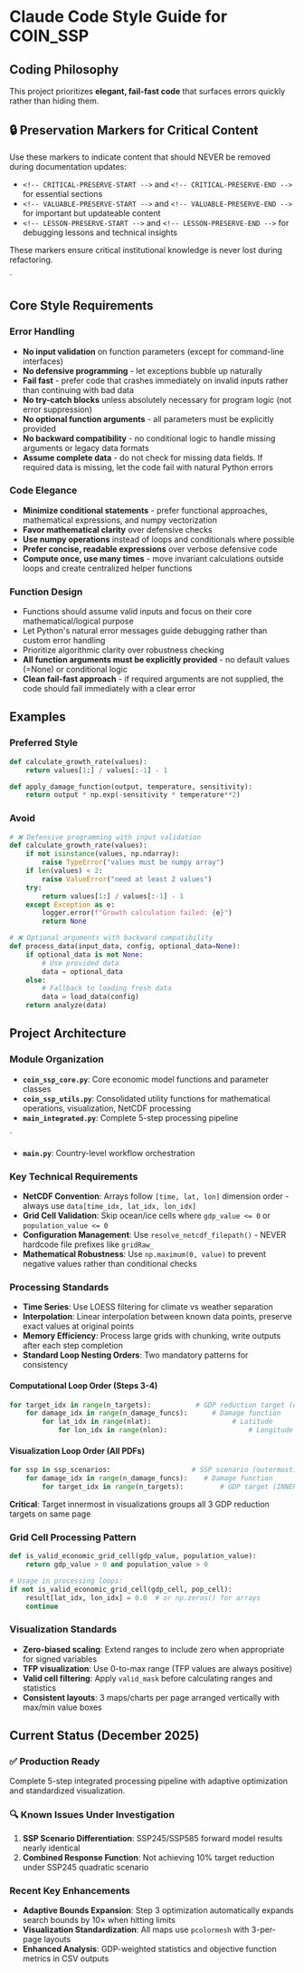 # Claude Code Style Guide for COIN_SSP

## Coding Philosophy
This project prioritizes **elegant, fail-fast code** that surfaces errors quickly rather than hiding them.

## 🔒 Preservation Markers for Critical Content
Use these markers to indicate content that should NEVER be removed during documentation updates:

- `<!-- CRITICAL-PRESERVE-START -->` and `<!-- CRITICAL-PRESERVE-END -->` for essential sections
- `<!-- VALUABLE-PRESERVE-START -->` and `<!-- VALUABLE-PRESERVE-END -->` for important but updateable content
- `<!-- LESSON-PRESERVE-START -->` and `<!-- LESSON-PRESERVE-END -->` for debugging lessons and technical insights

These markers ensure critical institutional knowledge is never lost during refactoring.


<!-- CRITICAL-PRESERVE-START -->`
## Core Style Requirements

### Error Handling
- **No input validation** on function parameters (except for command-line interfaces)
- **No defensive programming** - let exceptions bubble up naturally
- **Fail fast** - prefer code that crashes immediately on invalid inputs rather than continuing with bad data
- **No try-catch blocks** unless absolutely necessary for program logic (not error suppression)
- **No optional function arguments** - all parameters must be explicitly provided
- **No backward compatibility** - no conditional logic to handle missing arguments or legacy data formats
- **Assume complete data** - do not check for missing data fields. If required data is missing, let the code fail with natural Python errors

### Code Elegance
- **Minimize conditional statements** - prefer functional approaches, mathematical expressions, and numpy vectorization
- **Favor mathematical clarity** over defensive checks
- **Use numpy operations** instead of loops and conditionals where possible
- **Prefer concise, readable expressions** over verbose defensive code
- **Compute once, use many times** - move invariant calculations outside loops and create centralized helper functions

### Function Design
- Functions should assume valid inputs and focus on their core mathematical/logical purpose
- Let Python's natural error messages guide debugging rather than custom error handling
- Prioritize algorithmic clarity over robustness checking
- **All function arguments must be explicitly provided** - no default values (=None) or conditional logic
- **Clean fail-fast approach** - if required arguments are not supplied, the code should fail immediately with a clear error

## Examples

### Preferred Style
```python
def calculate_growth_rate(values):
    return values[1:] / values[:-1] - 1

def apply_damage_function(output, temperature, sensitivity):
    return output * np.exp(-sensitivity * temperature**2)
```

### Avoid
```python
# ❌ Defensive programming with input validation
def calculate_growth_rate(values):
    if not isinstance(values, np.ndarray):
        raise TypeError("values must be numpy array")
    if len(values) < 2:
        raise ValueError("need at least 2 values")
    try:
        return values[1:] / values[:-1] - 1
    except Exception as e:
        logger.error(f"Growth calculation failed: {e}")
        return None

# ❌ Optional arguments with backward compatibility
def process_data(input_data, config, optional_data=None):
    if optional_data is not None:
        # Use provided data
        data = optional_data
    else:
        # Fallback to loading fresh data
        data = load_data(config)
    return analyze(data)
```

## Project Architecture

### Module Organization
- **`coin_ssp_core.py`**: Core economic model functions and parameter classes
- **`coin_ssp_utils.py`**: Consolidated utility functions for mathematical operations, visualization, NetCDF processing
- **`main_integrated.py`**: Complete 5-step processing pipeline

<!-- CRITICAL-PRESERVE-END -->`
- **`main.py`**: Country-level workflow orchestration

### Key Technical Requirements
- **NetCDF Convention**: Arrays follow `[time, lat, lon]` dimension order - always use `data[time_idx, lat_idx, lon_idx]`
- **Grid Cell Validation**: Skip ocean/ice cells where `gdp_value <= 0` or `population_value <= 0`
- **Configuration Management**: Use `resolve_netcdf_filepath()` - NEVER hardcode file prefixes like `gridRaw_`
- **Mathematical Robustness**: Use `np.maximum(0, value)` to prevent negative values rather than conditional checks

### Processing Standards
- **Time Series**: Use LOESS filtering for climate vs weather separation
- **Interpolation**: Linear interpolation between known data points, preserve exact values at original points
- **Memory Efficiency**: Process large grids with chunking, write outputs after each step completion
- **Standard Loop Nesting Orders**: Two mandatory patterns for consistency

#### Computational Loop Order (Steps 3-4)
```python
for target_idx in range(n_targets):           # GDP reduction target (outermost)
    for damage_idx in range(n_damage_funcs):      # Damage function
        for lat_idx in range(nlat):                    # Latitude
            for lon_idx in range(nlon):                    # Longitude
```

#### Visualization Loop Order (All PDFs)
```python
for ssp in ssp_scenarios:                    # SSP scenario (outermost)
    for damage_idx in range(n_damage_funcs):    # Damage function
        for target_idx in range(n_targets):         # GDP target (INNERMOST)
```
**Critical**: Target innermost in visualizations groups all 3 GDP reduction targets on same page

### Grid Cell Processing Pattern
```python
def is_valid_economic_grid_cell(gdp_value, population_value):
    return gdp_value > 0 and population_value > 0

# Usage in processing loops:
if not is_valid_economic_grid_cell(gdp_cell, pop_cell):
    result[lat_idx, lon_idx] = 0.0  # or np.zeros() for arrays
    continue
```

### Visualization Standards
- **Zero-biased scaling**: Extend ranges to include zero when appropriate for signed variables
- **TFP visualization**: Use 0-to-max range (TFP values are always positive)
- **Valid cell filtering**: Apply `valid_mask` before calculating ranges and statistics
- **Consistent layouts**: 3 maps/charts per page arranged vertically with max/min value boxes

## Current Status (December 2025)

### ✅ **Production Ready**
Complete 5-step integrated processing pipeline with adaptive optimization and standardized visualization.

### 🔍 **Known Issues Under Investigation**
1. **SSP Scenario Differentiation**: SSP245/SSP585 forward model results nearly identical
2. **Combined Response Function**: Not achieving 10% target reduction under SSP245 quadratic scenario

### Recent Key Enhancements
- **Adaptive Bounds Expansion**: Step 3 optimization automatically expands search bounds by 10× when hitting limits
- **Visualization Standardization**: All maps use `pcolormesh` with 3-per-page layouts
- **Enhanced Analysis**: GDP-weighted statistics and objective function metrics in CSV outputs